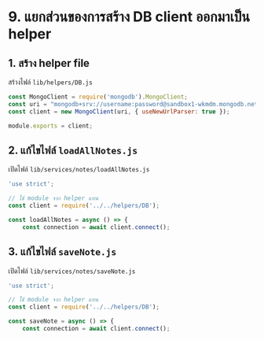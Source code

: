 
# 9. แยกส่วนของการสร้าง DB client ออกมาเป็น helper

## 1. สร้าง helper file

สร้างไฟล์ `lib/helpers/DB.js`

```js
const MongoClient = require('mongodb').MongoClient;
const uri = "mongodb+srv://username:password@sandbox1-wkmdm.mongodb.net/noteDB?retryWrites=true&w=majority";
const client = new MongoClient(uri, { useNewUrlParser: true });

module.exports = client; 
```

## 2. แก้ไขไฟล์ `loadAllNotes.js`

เปิดไฟล์ `lib/services/notes/loadAllNotes.js`

```js
'use strict';

// ใช้ module จาก helper แทน
const client = require('../../helpers/DB');

const loadAllNotes = async () => {
    const connection = await client.connect();
```

## 3. แก้ไขไฟล์ `saveNote.js`

เปิดไฟล์ `lib/services/notes/saveNote.js`

```js
'use strict';

// ใช้ module จาก helper แทน
const client = require('../../helpers/DB');

const saveNote = async () => {
    const connection = await client.connect();
```


